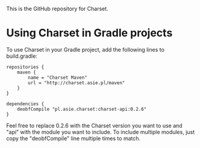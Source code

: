 This is the GitHub repository for Charset.

# Using Charset in Gradle projects

To use Charset in your Gradle project, add the following lines to build.gradle:

    repositories {
        maven {
            name = "Charset Maven"
            url = "http://charset.asie.pl/maven"
        }
    }
    
    dependencies {
        deobfCompile "pl.asie.charset:charset-api:0.2.6"
    }

Feel free to replace 0.2.6 with the Charset version you want to use and "api" with the module you want to include. To include multiple modules, just 
copy the "deobfCompile" line multiple times to match.
